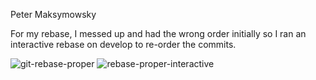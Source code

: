 Peter Maksymowsky

For my rebase, I messed up and had the wrong order initially so I ran an interactive rebase on develop to re-order the commits.

![git-rebase-proper](https://user-images.githubusercontent.com/35248093/133831280-2548a1aa-3591-430c-ba3a-17ce434044c1.png)
![rebase-proper-interactive](https://user-images.githubusercontent.com/35248093/133831284-333ebfe3-7e96-4873-b059-70843e1cf86d.png)
